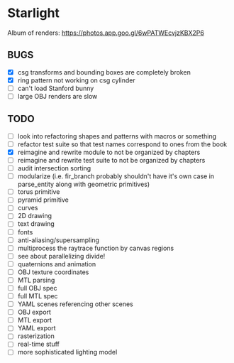 # Starlight

Album of renders: https://photos.app.goo.gl/6wPATWEcvjzKBX2P6

## BUGS
- [X] csg transforms and bounding boxes are completely broken
- [X] ring pattern not working on csg cylinder
- [ ] can't load Stanford bunny
- [ ] large OBJ renders are slow

## TODO
- [ ] look into refactoring shapes and patterns with macros or something
- [ ] refactor test suite so that test names correspond to ones from the book
- [X] reimagine and rewrite module to not be organized by chapters
- [ ] reimagine and rewrite test suite to not be organized by chapters
- [ ] audit intersection sorting
- [ ] modularize (i.e. fir_branch probably shouldn't have it's own case in parse_entity along with geometric primitives)
- [ ] torus primitive
- [ ] pyramid primitive
- [ ] curves
- [ ] 2D drawing
- [ ] text drawing
- [ ] fonts
- [ ] anti-aliasing/supersampling
- [ ] multiprocess the raytrace function by canvas regions
- [ ] see about parallelizing divide!
- [ ] quaternions and animation
- [ ] OBJ texture coordinates
- [ ] MTL parsing
- [ ] full OBJ spec
- [ ] full MTL spec
- [ ] YAML scenes referencing other scenes
- [ ] OBJ export
- [ ] MTL export
- [ ] YAML export
- [ ] rasterization
- [ ] real-time stuff
- [ ] more sophisticated lighting model
